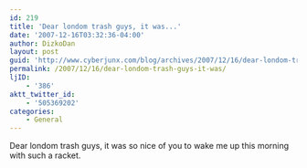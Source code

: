 ```yaml
---
id: 219
title: 'Dear londom trash guys, it was...'
date: '2007-12-16T03:32:36-04:00'
author: DizkoDan
layout: post
guid: 'http://www.cyberjunx.com/blog/archives/2007/12/16/dear-londom-trash-guys-it-was/'
permalink: /2007/12/16/dear-londom-trash-guys-it-was/
ljID:
    - '386'
aktt_twitter_id:
    - '505369202'
categories:
    - General
---
```


Dear londom trash guys, it was so nice of you to wake me up this morning with such a racket.